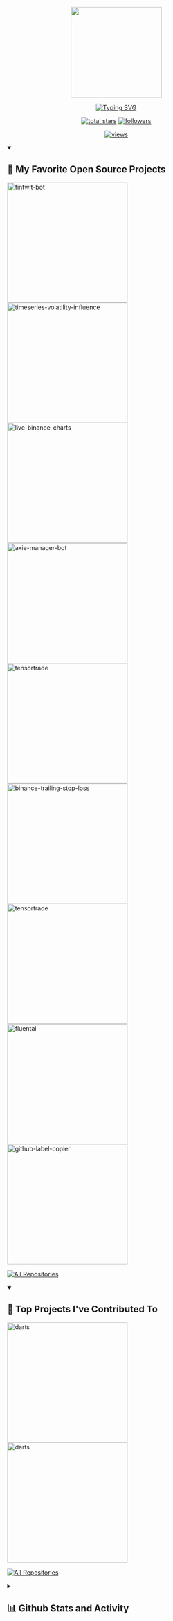 <!--  README inspired by: https://github.com/DenverCoder1/DenverCoder1/blob/main/README.md -->
<p align="center">
  <a href="https://github.com/StephanAkkerman">
    <img src="https://github.com/StephanAkkerman/StephanAkkerman/assets/45365128/58353804-382a-4bc9-8b86-be0454e6a448" width="210">
</p>

<!-- https://readme-typing-svg.herokuapp.com/demo/ -->
<p align="center">
  <a href="https://git.io/typing-svg"><img src="https://readme-typing-svg.herokuapp.com?font=Fira+Code&pause=1000&color=c492e7&width=435&lines=Innovative+Back-end+Engineer;Fusing+Machine+Learning+with+Trading+Expertise" alt="Typing SVG" /></a>
</p>

<!-- View counter - https://github.com/DenverCoder1/Simple-View-Counter -->
<!-- Star counter - https://github.com/idealclover/GitHub-Star-Counter -->
<p align="center">
  <a href="https://github.com/StephanAkkerman?tab=repositories&sort=stargazers">
    <img alt="total stars" title="Total stars on GitHub" src="https://custom-icon-badges.herokuapp.com/badge/dynamic/json?logo=star&color=ad82d0&labelColor=886aac&label=Stars&style=for-the-badge&query=%24.stars&url=https://api.github-star-counter.workers.dev/user/StephanAkkerman"/></a>
  
  <a href="https://github.com/StephanAkkerman?tab=followers">
    <img alt="followers" title="Follow me on Github" src="https://custom-icon-badges.herokuapp.com/github/followers/StephanAkkerman?color=59a099&labelColor=448484&style=for-the-badge&logo=person-add&label=Follow&logoColor=white"/></a>
  </a>
</p>

 <!-- src "https://profile-counter.glitch.me/StephanAkkerman/count.svg"> -->
 <!-- src="https://visitor-badge.laobi.icu/badge?page_id=StephanAkkerman.StephanAkkerman"/> -->
 <!-- https://github.com/antonkomarev/github-profile-views-counter -->
<p align="center">
 <a href="https://github.com/StephanAkkerman">
  <img alt="views" title="GitHub profile views" src="https://komarev.com/ghpvc/?username=StephanAkkerman&style=for-the-badge&color=081424">
    </a>
  </p>

<!-- Repo info cards - https://github.com/anuraghazra/github-readme-stats -->
<!-- Small repo cards (fork) - https://github.com/DenverCoder1/github-readme-stats -->
<details open> 
  <summary><h2>📘 My Favorite Open Source Projects</h2></summary>
  <p align="left">
    <a href="https://github.com/StephanAkkerman/fintwit-bot"><img width="278" src="https://denvercoder1-github-readme-stats.vercel.app/api/pin/?username=StephanAkkerman&repo=fintwit-bot&theme=nightowl&hide_border=true&show_icons=false" alt="fintwit-bot"></a>
    <a href="https://github.com/StephanAkkerman/timeseries-volatility-influence"><img width="278" src="https://denvercoder1-github-readme-stats.vercel.app/api/pin/?username=StephanAkkerman&repo=timeseries-volatility-influence&theme=nightowl&hide_border=true&show_icons=false" alt="timeseries-volatility-influence"></a>    
    <a href="https://github.com/StephanAkkerman/live-binance-charts"><img width="278" src="https://denvercoder1-github-readme-stats.vercel.app/api/pin/?username=StephanAkkerman&repo=live-binance-charts&theme=nightowl&hide_border=true&show_icons=false" alt="live-binance-charts"></a>
    <a href="https://github.com/StephanAkkerman/axie-manager-bot"><img width="278" src="https://denvercoder1-github-readme-stats.vercel.app/api/pin/?username=StephanAkkerman&repo=axie-manager-bot&theme=nightowl&hide_border=true&show_icons=false" alt="axie-manager-bot"></a>
    <a href="https://github.com/StephanAkkerman/tensortrade"><img width="278" src="https://denvercoder1-github-readme-stats.vercel.app/api/pin/?username=StephanAkkerman&repo=tensortrade&theme=nightowl&hide_border=true&show_icons=false" alt="tensortrade"></a>
    <a href="https://github.com/StephanAkkerman/binance-trailing-stop-loss"><img width="278" src="https://denvercoder1-github-readme-stats.vercel.app/api/pin/?username=StephanAkkerman&repo=binance-trailing-stop-loss&theme=nightowl&hide_border=true&show_icons=false" alt="binance-trailing-stop-loss"></a>
    <a href="https://github.com/StephanAkkerman/crypto-ohlcv"><img width="278" src="https://denvercoder1-github-readme-stats.vercel.app/api/pin/?username=StephanAkkerman&repo=crypto-ohlcv&theme=nightowl&hide_border=true&show_icons=false" alt="tensortrade"></a>
    <a href="https://github.com/StephanAkkerman/FluentAI"><img width="278" src="https://denvercoder1-github-readme-stats.vercel.app/api/pin/?username=StephanAkkerman&repo=FluentAI&theme=nightowl&hide_border=true&show_icons=false" alt="fluentai"></a>
    <a href="https://github.com/StephanAkkerman/github-label-copier"><img width="278" src="https://denvercoder1-github-readme-stats.vercel.app/api/pin/?username=StephanAkkerman&repo=github-label-copier&theme=nightowl&hide_border=true&show_icons=false" alt="github-label-copier"></a>
  </p>

  <a href="https://github.com/StephanAkkerman?tab=repositories&sort=stargazers"><img alt="All Repositories" title="All Repositories" src="https://custom-icon-badges.demolab.com/badge/-Click%20Here%20For%20All%20My%20Repos-1F222E?style=for-the-badge&logoColor=white&logo=repo"/></a>
</details>

<details open> 
  <summary><h2>📕 Top Projects I've Contributed To</h2></summary>

  <!-- Small repo cards https://github.com/DenverCoder1/github-readme-stats (fork of anuraghazra/github-readme-stats) -->
  <p align="left">
    <a href="https://github.com/unit8co/darts"><img width="278" src="https://denvercoder1-github-readme-stats.vercel.app/api/pin/?username=unit8co&repo=darts&theme=nightowl&hide_border=true&show_icons=false&show_description=false" alt="darts"></a>
    <a href="https://github.com/mnwato/tradingview-scraper"><img width="278" src="https://denvercoder1-github-readme-stats.vercel.app/api/pin/?username=mnwato&repo=tradingview-scraper&theme=nightowl&hide_border=true&show_icons=false&show_description=false" alt="darts"></a>
    <!--<a href="https://github.com/TimKoornstra/stock-sentiment-classifier"><img width="278" src="https://denvercoder1-github-readme-stats.vercel.app/api/pin/?username=TimKoornstra&repo=stock-sentiment-classifier&theme=nightowl&hide_border=true&show_icons=false&show_description=false" alt="stock-sentiment-classifier"></a> -->
  </p>

  <p align="left">
    <a href="https://github.com/StephanAkkerman/My-Contributions/blob/main/README.md"><img alt="All Repositories" title="All Repositories" src="https://custom-icon-badges.demolab.com/badge/-Click%20Here%20For%20All%20My%20Forks-1F222E?style=for-the-badge&logoColor=white&logo=fork"/></a>
  </p>
</details>

<details> 
  <summary><h2>📊 Github Stats and Activity</h2></summary>

<p align="center">
  <a href="https://github.com/StephanAkkerman/?tab=repositories">
    <img src="https://github-readme-stats-sigma-five.vercel.app/api?username=StephanAkkerman&count_private=true&show_icons=true&theme=nightowl&hide=contribs,prs&hide_border=true"/>
  </a>
</p>

<!-- GitHub Readme Streak Stats - https://github.com/DenverCoder1/github-readme-streak-stats -->
<p align="center">
  <a href="https://github.com/StephanAkkerman/?tab=repositories">
    <img src="https://github-readme-streak-stats.herokuapp.com/?user=StephanAkkerman&theme=nightowl&hide_border=true"/>
  </a>
</p>

<p align="center">
  <a href="https://github.com/StephanAkkerman/?tab=repositories">
    <img src="https://github-readme-stats.zohan.tech/api/top-langs/?username=StephanAkkerman&layout=compact&theme=nightowl&exclude_repo=StephanAkkerman.github.io&hide_border=true"/>
  </a>
</p>

<!-- https://github.com/ashutosh00710/github-readme-activity-graph -->
<p align="center">
<a href="https://github.com/StephanAkkerman/?tab=repositories">
  <img alt="StephanAkkerman's Activity Graph" src="https://github-readme-activity-graph.vercel.app/graph?username=StephanAkkerman&bg_color=011627&color=79d0c1&line=c692e9&point=feea95&hide_border=true" />
</a>
</p>
</details>
